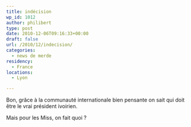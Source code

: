 ```yaml
---
title: indécision
wp_id: 1012
author: philibert
type: post
date: 2010-12-06T09:16:33+00:00
draft: false
url: /2010/12/indecision/
categories:
  - news de merde
residency:
  - France
locations:
  - Lyon

---
```

Bon, grâce à la communauté internationale bien pensante on sait qui doit être le vrai président ivoirien.

Mais pour les Miss, on fait quoi ?